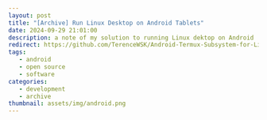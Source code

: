 ```yaml
---
layout: post
title: "[Archive] Run Linux Desktop on Android Tablets"
date: 2024-09-29 21:01:00
description: a note of my solution to running Linux dektop on Android
redirect: https://github.com/TerenceWSK/Android-Termux-Subsystem-for-Linux/blob/main/README.md
tags: 
   - android
   - open source
   - software
categories: 
   - development
   - archive
thumbnail: assets/img/android.png
---
```


